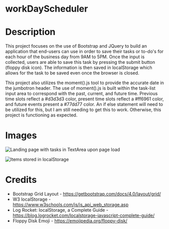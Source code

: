 # workDayScheduler

# Description
This project focuses on the use of Bootstrap and JQuery to build an application that end-users can use in order to save their tasks or to-do's for each hour of the business day from 9AM to 5PM. Once the input is collected, users are able to save this task by pressing the submit button (floppy disk icon). The information is then saved in localStorage which allows for the task to be saved even once the browser is closed.

This project also utilizes the moment().js tool to provide the accurate date in the jumbotron header. The use of moment().js is built within the task-list input area to correspond with the past, current, and future time. Previous time slots reflect a #d3d3d3 color, present time slots reflect a #ff6961 color, and future events present a #77dd77 color. An if else statement will need to be utilized for this, but I am still needing to get this to work. Otherwise, this project is functioning as expected.

# Images
![Landing page with tasks in TextArea upon page load](workDayScheduler/assets/fullPage.JPG)

![Items stored in localStorage](/workDayScheduler/assets/inspectApplicationWindow.JPG)
# Credits
- Bootstrap Grid Layout - https://getbootstrap.com/docs/4.0/layout/grid/
- W3 localStorage - https://www.w3schools.com/js/js_api_web_storage.asp
- Log Rocket: localStorage, a Complete Guide - https://blog.logrocket.com/localstorage-javascript-complete-guide/
- Floppy Disk Emoji - https://emojipedia.org/floppy-disk/